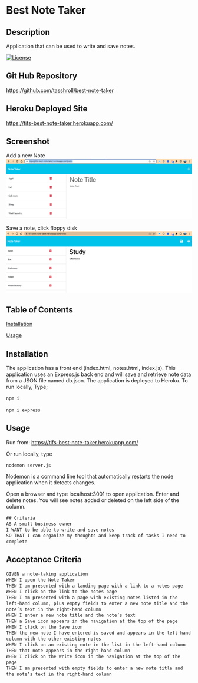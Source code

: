 # Best Note Taker

## Description
 Application that can be used to write and save notes. 

[![License](https://img.shields.io/badge/License-n/a-n/a.svg)](n/a)

## Git Hub Repository
https://github.com/tasshroll/best-note-taker

## Heroku Deployed Site
https://tifs-best-note-taker.herokuapp.com/

## Screenshot
Add a new Note
![Add a note](Assets/Add-a-note.png)

Save a note, click floppy disk
![Save a note](Assets/Save-a-note.png)

## Table of Contents

[Installation](#installation)

[Usage](#usage)


## Installation
 The application has a front end (index.html, notes.html, index.js). This application uses an Express.js back end and will save and retrieve note data from a JSON file named db.json. The application is deployed to Heroku.
 To run locally, Type;
 ```
 npm i 

 npm i express
 ```

## Usage
Run from:  https://tifs-best-note-taker.herokuapp.com/

 Or run locally, type

 ```
 nodemon server.js
 ```

 Nodemon is a command line tool that automatically restarts the node application when it detects changes.

 Open a browser and type localhost:3001 to open application. Enter and delete notes. You will see notes added or deleted on the left side of the column.
```
## Criteria
AS A small business owner
I WANT to be able to write and save notes
SO THAT I can organize my thoughts and keep track of tasks I need to complete

```
## Acceptance Criteria
```
GIVEN a note-taking application
WHEN I open the Note Taker
THEN I am presented with a landing page with a link to a notes page
WHEN I click on the link to the notes page
THEN I am presented with a page with existing notes listed in the left-hand column, plus empty fields to enter a new note title and the note’s text in the right-hand column
WHEN I enter a new note title and the note’s text
THEN a Save icon appears in the navigation at the top of the page
WHEN I click on the Save icon
THEN the new note I have entered is saved and appears in the left-hand column with the other existing notes
WHEN I click on an existing note in the list in the left-hand column
THEN that note appears in the right-hand column
WHEN I click on the Write icon in the navigation at the top of the page
THEN I am presented with empty fields to enter a new note title and the note’s text in the right-hand column
```


